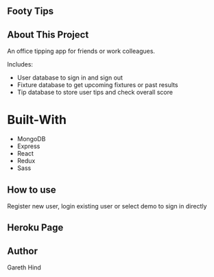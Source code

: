 ## Footy Tips

## About This Project

An office tipping app for friends or work colleagues.

Includes:
- User database to sign in and sign out
- Fixture database to get upcoming fixtures or past results
- Tip database to store user tips and check overall score

# Built-With

- MongoDB
- Express
- React
- Redux
- Sass

## How to use

Register new user, login existing user or select demo to sign in directly



## Heroku Page

## Author
Gareth Hind
